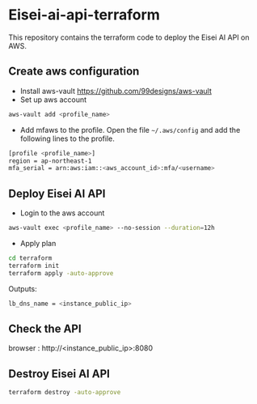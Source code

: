 # Eisei-ai-api-terraform

This repository contains the terraform code to deploy the Eisei AI API on AWS.

## Create aws configuration

- Install aws-vault https://github.com/99designs/aws-vault
- Set up aws account

```bash
aws-vault add <profile_name>
```
- Add mfaws to the profile. Open the file `~/.aws/config` and add the following lines to the profile.

```bash
[profile <profile_name>]
region = ap-northeast-1
mfa_serial = arn:aws:iam::<aws_account_id>:mfa/<username>
```

## Deploy Eisei AI API

- Login to the aws account
```bash
aws-vault exec <profile_name> --no-session --duration=12h
```

- Apply plan

```bash
cd terraform
terraform init
terraform apply -auto-approve
```

Outputs:
```bash
lb_dns_name = <instance_public_ip>
```
## Check the API

browser : http://<instance_public_ip>:8080

## Destroy Eisei AI API

```bash
terraform destroy -auto-approve
```
